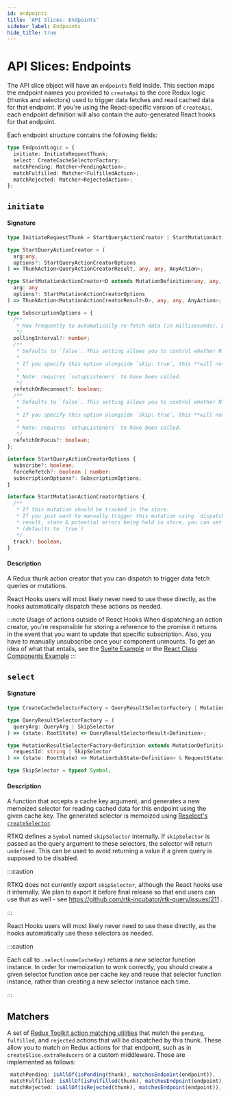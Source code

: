 ```yaml
---
id: endpoints
title: 'API Slices: Endpoints'
sidebar_label: Endpoints
hide_title: true
---
```


# API Slices: Endpoints

The API slice object will have an `endpoints` field inside. This section maps the endpoint names you provided to `createApi` to the core Redux logic (thunks and selectors) used to trigger data fetches and read cached data for that endpoint. If you're using the React-specific version of `createApi`, each endpoint definition will also contain the auto-generated React hooks for that endpoint.

Each endpoint structure contains the following fields:

```ts
type EndpointLogic = {
  initiate: InitiateRequestThunk;
  select: CreateCacheSelectorFactory;
  matchPending: Matcher<PendingAction>;
  matchFulfilled: Matcher<FulfilledAction>;
  matchRejected: Matcher<RejectedAction>;
};
```

## `initiate`

#### Signature

```ts
type InitiateRequestThunk = StartQueryActionCreator | StartMutationActionCreator;

type StartQueryActionCreator = (
  arg:any,
  options?: StartQueryActionCreatorOptions
) => ThunkAction<QueryActionCreatorResult, any, any, AnyAction>;

type StartMutationActionCreator<D extends MutationDefinition<any, any, any, any>> = (
  arg: any
  options?: StartMutationActionCreatorOptions
) => ThunkAction<MutationActionCreatorResult<D>, any, any, AnyAction>;

type SubscriptionOptions = {
  /**
   * How frequently to automatically re-fetch data (in milliseconds). Defaults to `0` (off).
   */
  pollingInterval?: number;
  /**
   * Defaults to `false`. This setting allows you to control whether RTK Query will try to refetch all subscribed queries after regaining a network connection.
   *
   * If you specify this option alongside `skip: true`, this **will not be evaluated** until `skip` is false.
   *
   * Note: requires `setupListeners` to have been called.
   */
  refetchOnReconnect?: boolean;
  /**
   * Defaults to `false`. This setting allows you to control whether RTK Query will try to refetch all subscribed queries after the application window regains focus.
   *
   * If you specify this option alongside `skip: true`, this **will not be evaluated** until `skip` is false.
   *
   * Note: requires `setupListeners` to have been called.
   */
  refetchOnFocus?: boolean;
};

interface StartQueryActionCreatorOptions {
  subscribe?: boolean;
  forceRefetch?: boolean | number;
  subscriptionOptions?: SubscriptionOptions;
}

interface StartMutationActionCreatorOptions {
  /**
   * If this mutation should be tracked in the store.
   * If you just want to manually trigger this mutation using `dispatch` and don't care about the
   * result, state & potential errors being held in store, you can set this to false.
   * (defaults to `true`)
   */
  track?: boolean;
}
```

#### Description

A Redux thunk action creator that you can dispatch to trigger data fetch queries or mutations.

React Hooks users will most likely never need to use these directly, as the hooks automatically dispatch these actions as needed.

:::note Usage of actions outside of React Hooks
When dispatching an action creator, you're responsible for storing a reference to the promise it returns in the event that you want to update that specific subscription. Also, you have to manually unsubscribe once your component unmounts. To get an idea of what that entails, see the [Svelte Example](../../../examples/svelte) or the [React Class Components Example](../../../examples/react-class-components)
:::

## `select`

#### Signature

```ts
type CreateCacheSelectorFactory = QueryResultSelectorFactory | MutationResultSelectorFactory;

type QueryResultSelectorFactory = (
  queryArg: QueryArg | SkipSelector
) => (state: RootState) => QueryResultSelectorResult<Definition>;

type MutationResultSelectorFactory<Definition extends MutationDefinition<any, any, any, any>, RootState> = (
  requestId: string | SkipSelector
) => (state: RootState) => MutationSubState<Definition> & RequestStatusFlags;

type SkipSelector = typeof Symbol;
```

#### Description

A function that accepts a cache key argument, and generates a new memoized selector for reading cached data for this endpoint using the given cache key. The generated selector is memoized using [Reselect's `createSelector`](https://redux-toolkit.js.org/api/createSelector).

RTKQ defines a `Symbol` named `skipSelector` internally. If `skipSelector` is passed as the query argument to these selectors, the selector will return `undefined`. This can be used to avoid returning a value if a given query is supposed to be disabled.

:::caution

RTKQ does not currently export `skipSelector`, although the React hooks use it internally. We plan to export it before final release so that end users can use that as well - see https://github.com/rtk-incubator/rtk-query/issues/211 .

:::

React Hooks users will most likely never need to use these directly, as the hooks automatically use these selectors as needed.

:::caution

Each call to `.select(someCacheKey)` returns a _new_ selector function instance. In order for memoization to work correctly, you should create a given selector function once per cache key and reuse that selector function instance, rather than creating a new selector instance each time.

:::

## Matchers

A set of [Redux Toolkit action matching utilities](https://redux-toolkit.js.org/api/matching-utilities) that match the `pending`, `fulfilled`, and `rejected` actions that will be dispatched by this thunk. These allow you to match on Redux actions for that endpoint, such as in `createSlice.extraReducers` or a custom middleware. Those are implemented as follows:

```ts
 matchPending: isAllOf(isPending(thunk), matchesEndpoint(endpoint)),
 matchFulfilled: isAllOf(isFulfilled(thunk), matchesEndpoint(endpoint)),
 matchRejected: isAllOf(isRejected(thunk), matchesEndpoint(endpoint)),
```
